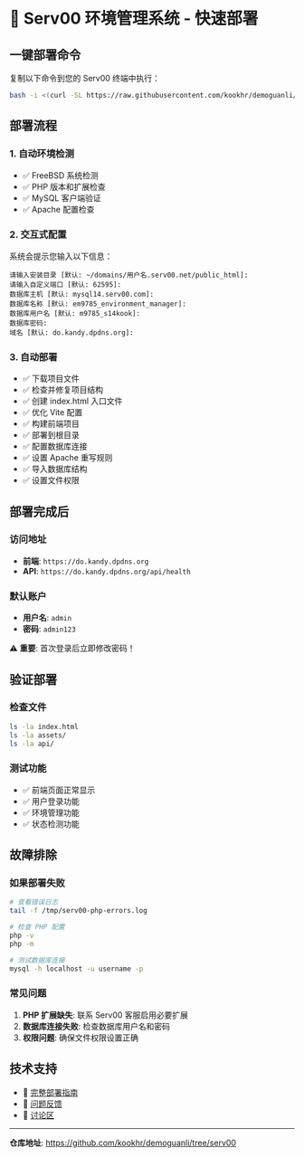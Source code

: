 # 🚀 Serv00 环境管理系统 - 快速部署

## 一键部署命令

复制以下命令到您的 Serv00 终端中执行：

```bash
bash -i <(curl -SL https://raw.githubusercontent.com/kookhr/demoguanli/serv00/serv00-deploy.sh)
```

## 部署流程

### 1. 自动环境检测
- ✅ FreeBSD 系统检测
- ✅ PHP 版本和扩展检查
- ✅ MySQL 客户端验证
- ✅ Apache 配置检查

### 2. 交互式配置
系统会提示您输入以下信息：

```
请输入安装目录 [默认: ~/domains/用户名.serv00.net/public_html]:
请输入自定义端口 [默认: 62595]:
数据库主机 [默认: mysql14.serv00.com]:
数据库名称 [默认: em9785_environment_manager]:
数据库用户名 [默认: m9785_s14kook]:
数据库密码:
域名 [默认: do.kandy.dpdns.org]:
```

### 3. 自动部署
- ✅ 下载项目文件
- ✅ 检查并修复项目结构
- ✅ 创建 index.html 入口文件
- ✅ 优化 Vite 配置
- ✅ 构建前端项目
- ✅ 部署到根目录
- ✅ 配置数据库连接
- ✅ 设置 Apache 重写规则
- ✅ 导入数据库结构
- ✅ 设置文件权限

## 部署完成后

### 访问地址
- **前端**: `https://do.kandy.dpdns.org`
- **API**: `https://do.kandy.dpdns.org/api/health`

### 默认账户
- **用户名**: `admin`
- **密码**: `admin123`

⚠️ **重要**: 首次登录后立即修改密码！

## 验证部署

### 检查文件
```bash
ls -la index.html
ls -la assets/
ls -la api/
```

### 测试功能
- ✅ 前端页面正常显示
- ✅ 用户登录功能
- ✅ 环境管理功能
- ✅ 状态检测功能

## 故障排除

### 如果部署失败
```bash
# 查看错误日志
tail -f /tmp/serv00-php-errors.log

# 检查 PHP 配置
php -v
php -m

# 测试数据库连接
mysql -h localhost -u username -p
```

### 常见问题
1. **PHP 扩展缺失**: 联系 Serv00 客服启用必要扩展
2. **数据库连接失败**: 检查数据库用户名和密码
3. **权限问题**: 确保文件权限设置正确

## 技术支持

- 📖 [完整部署指南](https://github.com/kookhr/demoguanli/blob/serv00/SERV00-DEPLOYMENT-GUIDE.md)
- 🐛 [问题反馈](https://github.com/kookhr/demoguanli/issues)
- 💬 [讨论区](https://github.com/kookhr/demoguanli/discussions)

---

**仓库地址**: https://github.com/kookhr/demoguanli/tree/serv00
